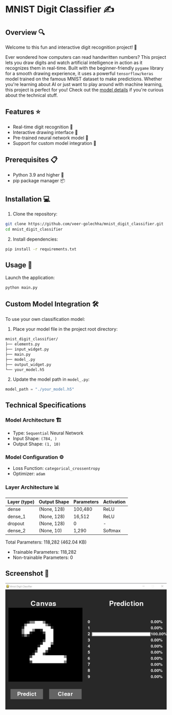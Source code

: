 # MNIST Digit Classifier ✍️

## Overview 🔍
Welcome to this fun and interactive digit recognition project! 👋 

Ever wondered how computers can read handwritten numbers? This project lets you draw digits and watch artificial intelligence in action as it recognizes them in real-time. Built with the beginner-friendly `pygame` library for a smooth drawing experience, it uses a powerful `tensorflow/keras` model trained on the famous MNIST dataset to make predictions. Whether you're learning about AI or just want to play around with machine learning, this project is perfect for you! Check out the [model details](#technical-specifications) if you're curious about the technical stuff.

## Features ⭐
- Real-time digit recognition 🔄
- Interactive drawing interface 🎨
- Pre-trained neural network model 🧠
- Support for custom model integration 🔧

## Prerequisites 📋
- Python 3.9 and higher 🐍
- pip package manager 📦

## Installation 💻

1. Clone the repository:
```bash
git clone https://github.com/veer-golechha/mnist_digit_classifier.git
cd mnist_digit_classifier
```

2. Install dependencies:
```bash
pip install -r requirements.txt
```

## Usage 🚀

Launch the application:
```bash
python main.py
```

## Custom Model Integration 🛠️

To use your own classification model:

1. Place your model file in the project root directory:
```
mnist_digit_classifier/
├── elements.py
├── input_widget.py
├── main.py
├── model_.py
├── output_widget.py
└── your_model.h5
```

2. Update the model path in `model_.py`:
```python
model_path = "./your_model.h5"
```

## Technical Specifications

### Model Architecture 🏗️
- Type: `Sequential` Neural Network
- Input Shape: `(784, )`
- Output Shape: `(1, 10)`

### Model Configuration ⚙️
- Loss Function: `categorical_crossentropy`
- Optimizer: `adam`

### Layer Architecture 📊
| Layer (type) | Output Shape | Parameters | Activation |
|--------------|--------------|------------|------------|
| dense        | (None, 128)  | 100,480    | ReLU       |
| dense_1      | (None, 128)  | 16,512     | ReLU       |
| dropout      | (None, 128)  | 0          | -          |
| dense_2      | (None, 10)   | 1,290      | Softmax    |

Total Parameters: 118,282 (462.04 KB)
- Trainable Parameters: 118,282
- Non-trainable Parameters: 0

## Screenshot 📸
![Application Interface](./assets/sample_image.jpg)